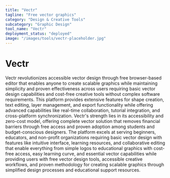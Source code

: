 ```yaml
---
title: "Vectr"
tagline: "Free vector graphics"
category: "Design & Creative Tools"
subcategory: "Graphic Design"
tool_name: "Vectr"
deployment_status: "deployed"
image: "/images/tools/vectr-placeholder.jpg"
---
```


# Vectr

Vectr revolutionizes accessible vector design through free browser-based editor that enables anyone to create scalable graphics while maintaining simplicity and proven effectiveness across users requiring basic vector design capabilities and cost-free creative tools without complex software requirements. This platform provides extensive features for shape creation, text editing, layer management, and export functionality while offering advanced capabilities like real-time collaboration, tutorial integration, and cross-platform synchronization. Vectr's strength lies in its accessibility and zero-cost model, offering complete vector solution that removes financial barriers through free access and proven adoption among students and budget-conscious designers. The platform excels at serving beginners, educators, and non-profit organizations requiring basic vector design with features like intuitive interface, learning resources, and collaborative editing that enable everything from simple logos to educational graphics with cost-free access, easy learning curve, and essential vector capabilities while providing users with free vector design tools, accessible creative workflows, and proven methodology for creating scalable graphics through simplified design processes and educational support resources.